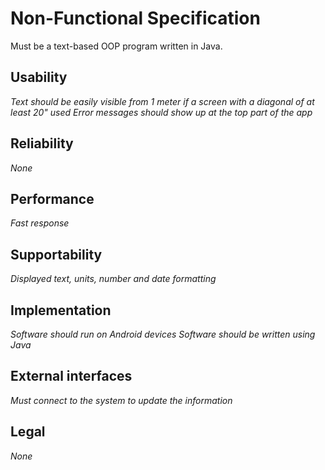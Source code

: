 # Non-Functional Specification

Must be a text-based OOP program written in Java.

## Usability
_Text should be easily visible from 1 meter if a screen with a diagonal of at least 20" used_
_Error messages should show up at the top part of the app_

## Reliability
_None_

## Performance 
_Fast response_

## Supportability
_Displayed text, units, number and date formatting_

## Implementation
_Software should run on Android devices_
_Software should be written using Java_

## External interfaces
_Must connect to the system to update the information_

## Legal
_None_